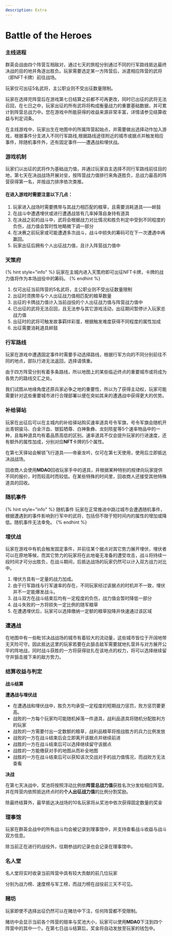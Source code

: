 ```yaml
---
description: Extra
---
```


# Battle of the Heroes

### **主线进程**

群英会战由四个阵营互相敌对，通过七天的旅程分别通过不同的行军路线抵达最终决战的目的地并角逐出胜负。玩家需要选定某一方阵营后，派遣相应阵营的武将（即NFT卡牌）前往战场。

玩家仅可出征5名武将，主公职业则不受出征数量限制。

玩家在选择完阵营后在游戏第七日结算之前都不可再更改，同时已出征的武将无法召回，在七日之中，玩家出征的所有武将将构成衡量战力的重要基础数据，并可累计到阵营总战力中。您在游戏中所能获得的收益来源非常丰富，详情请参见结算收益与判定词条。

在主线游戏中，玩家出生在地图中的所属阵营起始点，并需要做出选择动作加入游戏，根据事件分支进入不同行军路线,根据路线途径附近的城市或据点并触发相应事件，除随机事件外，还有固定事件——遭遇战和埋伏战。



### 游戏机制

玩家们以出征的武将作为基础战力值，并通过玩家自主选择不同行军路线前往目的地，第七天在决战战场开展对垒，按阵营战力值排行来角逐胜负，总战力最高的阵营获得第一名，并按战力排序依次类推。

#### 在进入游戏时需要注意以下几点：

1. 玩家进入战场时需要携带与其战力相匹配的粮草，且需要消耗道具——衅鼓
2. 在战斗中遭遇埋伏或进行遭遇战皆有几率掉落自身持有道具
3. 在决战之前的战斗中，武将会根据战力对比情况和胜负判定中受到不同程度的负伤，战力值会暂时性地略微下调一部分
4. 在决赛之前玩家或可能遭遇多次战斗，战斗中损失的筹码可在下一次遭遇中再赢回。
5. 玩家出征后拥有个人出征战力值，且计入阵营战力值中

### 天策府

{% hint style="info" %}
玩家在主城内进入天策府即可出征NFT卡牌，卡牌的战力值将作为本场战役中的筹码。
{% endhint %}

1. 仅可出征当前阵营的5名武将，主公职业则不受出征数量限制
2. 出征时须携带与个人出征战力值相匹配的粮草数量
3. 出征的卡牌战力值计入当前战役的个人出征战力值与阵营战力值中
4. 已出征的武将无法召回，且无法参与其它游戏活动，出征期间暂停计入玩家总战力值
5. 出征时的武将可触发故事羁绊彩蛋，根据触发难度获得不同程度的属性加成
6. 出征需要消耗道具衅鼓

### **行军路线**

玩家在游戏中遭遇固定事件时需要手动选择路线，根据行军方向的不同分别前往不同的地点，部队行进无法返回，选择请慎重。&#x20;

由于四方阵营分别有着多条路线，所以地图上的某些临近终点的重要城市或将成为各势力的路线交汇之处。

我们试图从地缘角度还原兵家必争之地的重要性，所以为了获得主动权，玩家可能需要针对这些重要城市进行合理部署以便在突如其来的遭遇战中获得更大的优势。



### 补给驿站

玩家在出征后可以在主城内的补给驿站购买速率道具号令军旗，号令军旗会随机开出青铜骏马、白金汗血、银狐牺尊、白神象彝、龙刻陨星等5个速率物品中的一种，且每种道具均有着品质高低的区别。速率道具不仅会提升玩家的行进速度，还有额外的属性加成，分别对应**NFT**卡牌的5个属性。

在第七天驿站会解锁飞行道具——帝豪龙吟，仅可在第七天使用，使用后立即抵达决战战场。

回收商人会使用**MDAO**回收玩家手中的道具，并根据某种特别的规律向玩家提供不同的报价，时而较高时而较低。在某些特殊的时间里，回收商人还接受其他特殊道具的回收。



### **随机事件**

{% hint style="info" %}
随机事件 玩家在正常推进中路过城市会遭遇随机事件，根据遭遇到的事件影响到行军中的武将，包括但不限于短时间内的属性的增加或降低。随机事件无法幸免。
{% endhint %}

### 埋伏战

玩家在游戏中有机会触发固定事件，并前往某个据点对其它势力展开埋伏，埋伏者可以在原地等候，而其它势力的玩家将在此地毫无准备的遭受攻击，战斗将持续一段时间才可分出胜负，在战斗期间，后抵达战场的玩家仍然可以计入双方战力对比中。

1. 埋伏方具有一定量的战力加成。
2. 由于行军路线与行军速率的存在，不同玩家经过该据点的时机并不一致，埋伏并不一定能爆发战斗。
3. 战斗双方在战斗结束后均有一定程度的负伤，战力值会暂时降低一部分
4. 战斗失败的一方将损失一定比例的随军粮草
5. 在遭遇埋伏后，玩家可以选择缴纳一定额的粮草投降并快速通过该区域

### 遭遇战

在地图中有一些毗邻决战战场的城市有着较大的流动量，这些城市皆位于开阔地带无天险可守。因此抵达这里的玩家若要在此狙击敌军需要就地扎营并与对方展开公平的阵地战，同时战斗获胜的一方将获得驻扎在该地点的权力，将可以选择继续留守并狙击接下来的敌方势力。



### **结算收益与判定**

**战斗结算**

**遭遇战与埋伏战**

* 在遭遇战和埋伏战中，胜负方均承受一定程度的短期战力惩罚，败方惩罚要更高。
* 战败的一方每个玩家均可能随机掉落一件道具，战利品道具将随机分配胜利方的玩家
* 战败的一方需要付出一定数额的粮草，战利品粮草将按战胜方的兵力比例发放
* 战败的一方在战斗结束后会立即离开该据点并继续前进
* 战胜的一方在战斗结束后可以选择继续留守该据点
* 战胜的一方能缴获对手的地图从而补全地图
* 战胜的一方在战斗结束后可以获知该次交战对手的战力值情况，而战败方无法查看

**决战**

在第七天决战中，奖池将按照浮动比例依**阵营总战力值**获胜名次分发给相应阵营。并在阵营内依照抵达终点时的**个人出征战力值**的比例分割奖励。

除最终结算外，最早抵达决战场的10名玩家将从奖池中依次获得固定数量的奖金



### 理事馆

玩家在群英会战中的所有战斗均会被记录到理事馆中，并支持查看战斗收益与战斗双方信息。

除当前正在进行的战役外，往期参战的记录也会记录在理事馆中。



### **名人堂**

名人堂将实时收录当前阵营中具有较大贡献的前几位玩家

分别为战力榜、速度榜与军工榜，而战力榜在战役前三天不可见。



### 赌坊

玩家即使不选择出征仍然可以在赌坊中下注，任何阵营都不受限制。

赌坊中会显示当前各个阵营的赔率与奖池大小，玩家可以使用**MDAO**下注到四个阵营中的其中一个。在第七日战斗结算后，奖金将自动发放至玩家的钱包中。

